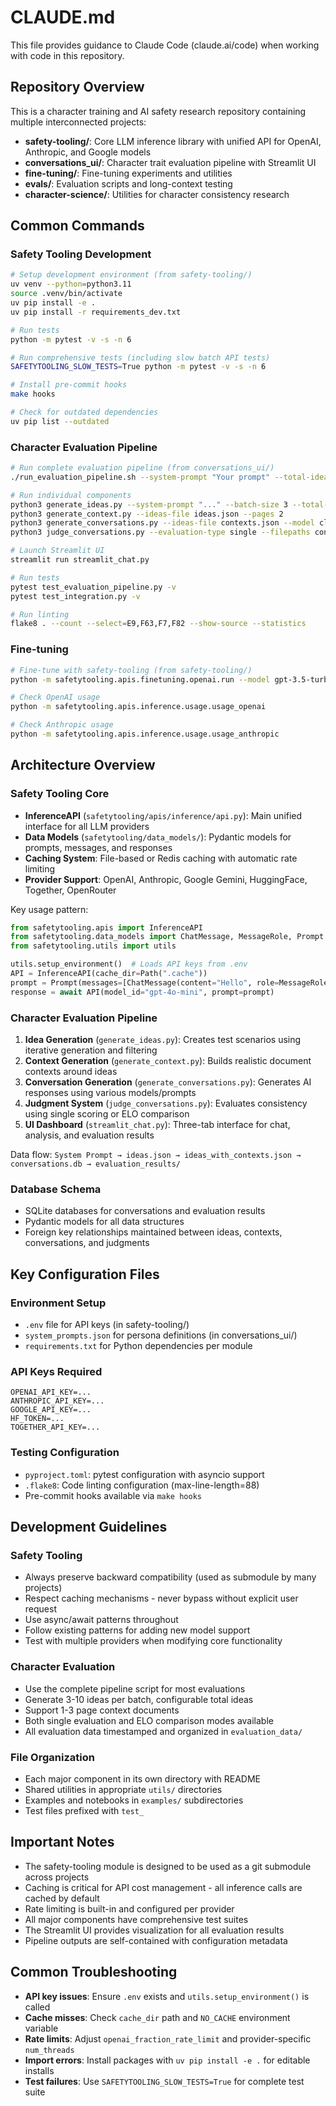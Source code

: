 # CLAUDE.md

This file provides guidance to Claude Code (claude.ai/code) when working with code in this repository.

## Repository Overview

This is a character training and AI safety research repository containing multiple interconnected projects:

- **safety-tooling/**: Core LLM inference library with unified API for OpenAI, Anthropic, and Google models
- **conversations_ui/**: Character trait evaluation pipeline with Streamlit UI
- **fine-tuning/**: Fine-tuning experiments and utilities
- **evals/**: Evaluation scripts and long-context testing
- **character-science/**: Utilities for character consistency research

## Common Commands

### Safety Tooling Development

```bash
# Setup development environment (from safety-tooling/)
uv venv --python=python3.11
source .venv/bin/activate
uv pip install -e .
uv pip install -r requirements_dev.txt

# Run tests
python -m pytest -v -s -n 6

# Run comprehensive tests (including slow batch API tests)
SAFETYTOOLING_SLOW_TESTS=True python -m pytest -v -s -n 6

# Install pre-commit hooks
make hooks

# Check for outdated dependencies
uv pip list --outdated
```

### Character Evaluation Pipeline

```bash
# Run complete evaluation pipeline (from conversations_ui/)
./run_evaluation_pipeline.sh --system-prompt "Your prompt" --total-ideas 10

# Run individual components
python3 generate_ideas.py --system-prompt "..." --batch-size 3 --total-ideas 10
python3 generate_context.py --ideas-file ideas.json --pages 2
python3 generate_conversations.py --ideas-file contexts.json --model claude-4-20241022 --num-conversations 5 --num-turns 3
python3 judge_conversations.py --evaluation-type single --filepaths conversation.db

# Launch Streamlit UI
streamlit run streamlit_chat.py

# Run tests
pytest test_evaluation_pipeline.py -v
pytest test_integration.py -v

# Run linting
flake8 . --count --select=E9,F63,F7,F82 --show-source --statistics
```

### Fine-tuning

```bash
# Fine-tune with safety-tooling (from safety-tooling/)
python -m safetytooling.apis.finetuning.openai.run --model gpt-3.5-turbo-1106 --train_file data.jsonl --n_epochs 1

# Check OpenAI usage
python -m safetytooling.apis.inference.usage.usage_openai

# Check Anthropic usage
python -m safetytooling.apis.inference.usage.usage_anthropic
```

## Architecture Overview

### Safety Tooling Core

- **InferenceAPI** (`safetytooling/apis/inference/api.py`): Main unified interface for all LLM providers
- **Data Models** (`safetytooling/data_models/`): Pydantic models for prompts, messages, and responses
- **Caching System**: File-based or Redis caching with automatic rate limiting
- **Provider Support**: OpenAI, Anthropic, Google Gemini, HuggingFace, Together, OpenRouter

Key usage pattern:

```python
from safetytooling.apis import InferenceAPI
from safetytooling.data_models import ChatMessage, MessageRole, Prompt
from safetytooling.utils import utils

utils.setup_environment()  # Loads API keys from .env
API = InferenceAPI(cache_dir=Path(".cache"))
prompt = Prompt(messages=[ChatMessage(content="Hello", role=MessageRole.user)])
response = await API(model_id="gpt-4o-mini", prompt=prompt)
```

### Character Evaluation Pipeline

1. **Idea Generation** (`generate_ideas.py`): Creates test scenarios using iterative generation and filtering
2. **Context Generation** (`generate_context.py`): Builds realistic document contexts around ideas
3. **Conversation Generation** (`generate_conversations.py`): Generates AI responses using various models/prompts
4. **Judgment System** (`judge_conversations.py`): Evaluates consistency using single scoring or ELO comparison
5. **UI Dashboard** (`streamlit_chat.py`): Three-tab interface for chat, analysis, and evaluation results

Data flow: `System Prompt → ideas.json → ideas_with_contexts.json → conversations.db → evaluation_results/`

### Database Schema

- SQLite databases for conversations and evaluation results
- Pydantic models for all data structures
- Foreign key relationships maintained between ideas, contexts, conversations, and judgments

## Key Configuration Files

### Environment Setup

- `.env` file for API keys (in safety-tooling/)
- `system_prompts.json` for persona definitions (in conversations_ui/)
- `requirements.txt` for Python dependencies per module

### API Keys Required

```
OPENAI_API_KEY=...
ANTHROPIC_API_KEY=...
GOOGLE_API_KEY=...
HF_TOKEN=...
TOGETHER_API_KEY=...
```

### Testing Configuration

- `pyproject.toml`: pytest configuration with asyncio support
- `.flake8`: Code linting configuration (max-line-length=88)
- Pre-commit hooks available via `make hooks`

## Development Guidelines

### Safety Tooling

- Always preserve backward compatibility (used as submodule by many projects)
- Respect caching mechanisms - never bypass without explicit user request
- Use async/await patterns throughout
- Follow existing patterns for adding new model support
- Test with multiple providers when modifying core functionality

### Character Evaluation

- Use the complete pipeline script for most evaluations
- Generate 3-10 ideas per batch, configurable total ideas
- Support 1-3 page context documents
- Both single evaluation and ELO comparison modes available
- All evaluation data timestamped and organized in `evaluation_data/`

### File Organization

- Each major component in its own directory with README
- Shared utilities in appropriate `utils/` directories
- Examples and notebooks in `examples/` subdirectories
- Test files prefixed with `test_`

## Important Notes

- The safety-tooling module is designed to be used as a git submodule across projects
- Caching is critical for API cost management - all inference calls are cached by default
- Rate limiting is built-in and configured per provider
- All major components have comprehensive test suites
- The Streamlit UI provides visualization for all evaluation results
- Pipeline outputs are self-contained with configuration metadata

## Common Troubleshooting

- **API key issues**: Ensure `.env` exists and `utils.setup_environment()` is called
- **Cache misses**: Check `cache_dir` path and `NO_CACHE` environment variable
- **Rate limits**: Adjust `openai_fraction_rate_limit` and provider-specific `num_threads`
- **Import errors**: Install packages with `uv pip install -e .` for editable installs
- **Test failures**: Use `SAFETYTOOLING_SLOW_TESTS=True` for complete test suite

